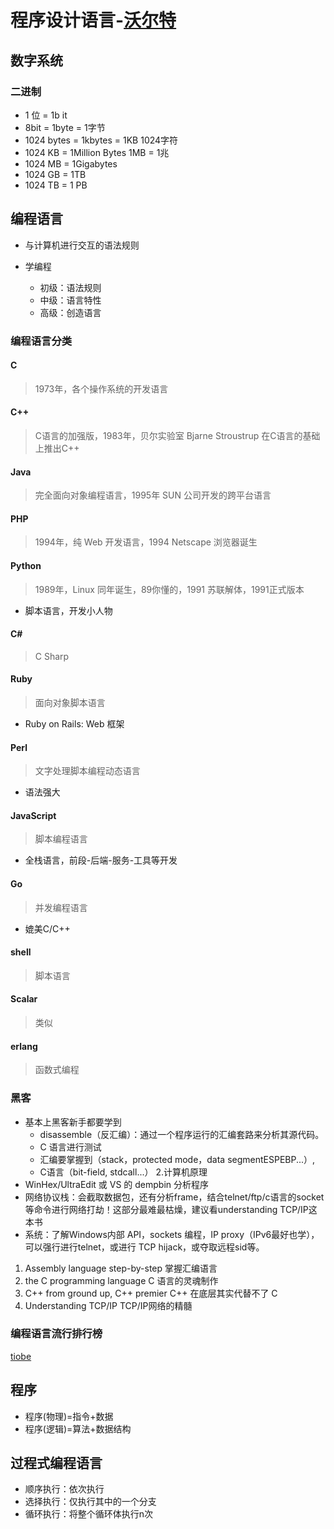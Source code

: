 # 程序设计语言-[沃尔特](https://www.wovert.com)

## 数字系统

### 二进制

- 1 位 = 1b it
- 8bit = 1byte = 1字节
- 1024 bytes = 1kbytes = 1KB 1024字符
- 1024 KB = 1Million Bytes 1MB = 1兆
- 1024 MB = 1Gigabytes
- 1024 GB = 1TB
- 1024 TB = 1 PB

## 编程语言

- 与计算机进行交互的语法规则

- 学编程
  - 初级：语法规则
  - 中级：语言特性
  - 高级：创造语言

### 编程语言分类

#### C

> 1973年，各个操作系统的开发语言

#### C++

> C语言的加强版，1983年，贝尔实验室 Bjarne Stroustrup 在C语言的基础上推出C++

#### Java

> 完全面向对象编程语言，1995年 SUN 公司开发的跨平台语言

#### PHP

> 1994年，纯 Web 开发语言，1994 Netscape 浏览器诞生

#### Python

> 1989年，Linux 同年诞生，89你懂的，1991 苏联解体，1991正式版本
- 脚本语言，开发小人物

#### C#

> C Sharp

#### Ruby

> 面向对象脚本语言
- Ruby on Rails: Web 框架

#### Perl

> 文字处理脚本编程动态语言
- 语法强大

#### JavaScript

> 脚本编程语言
- 全栈语言，前段-后端-服务-工具等开发

#### Go

> 并发编程语言
- 媲美C/C++

#### shell

> 脚本语言

#### Scalar

> 类似

#### erlang

> 函数式编程

### 黑客

- 基本上黑客新手都要学到
  - disassemble（反汇编）：通过一个程序运行的汇编套路来分析其源代码。
  - C 语言进行测试
  - 汇编要掌握到（stack，protected mode，data segmentESPEBP...）,
  - C语言（bit-field, stdcall...） 2.计算机原理
- WinHex/UltraEdit 或 VS 的 dempbin 分析程序
- 网络协议栈：会截取数据包，还有分析frame，结合telnet/ftp/c语言的socket等命令进行网络打劫！这部分最难最枯燥，建议看understanding TCP/IP这本书
- 系统：了解Windows内部 API，sockets 编程，IP proxy（IPv6最好也学），可以强行进行telnet，或进行 TCP hijack，或夺取远程sid等。

1. Assembly language step-by-step 掌握汇编语言
2. the C programming language C 语言的灵魂制作 
3. C++ from ground up, C++ premier C++ 在底层其实代替不了 C 
4. Understanding TCP/IP TCP/IP网络的精髓

### 编程语言流行排行榜

[tiobe](https://www.tiobe.com/tiobe-index/)

## 程序

- 程序(物理)=指令+数据
- 程序(逻辑)=算法+数据结构

## 过程式编程语言

- 顺序执行：依次执行
- 选择执行：仅执行其中的一个分支
- 循环执行：将整个循环体执行n次
